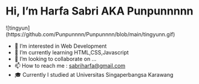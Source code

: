 <h1>Hi, I’m Harfa Sabri AKA Punpunnnnn</h1>
![tingyun](https://github.com/Punpunnnn/Punpunnnn/blob/main/tingyunn.gif)

- 👀 I’m interested in Web Development
- 🌱 I’m currently learning HTML,CSS,Javascript
- 💞️ I’m looking to collaborate on ...
- 📫 How to reach me : sabriharfa@gmail.com
- 🎓 Currently I studied at Universitas Singaperbangsa Karawang

<!---
Punpunnnn/Punpunnnn is a ✨ special ✨ repository because its `README.md` (this file) appears on your GitHub profile.
You can click the Preview link to take a look at your changes.
--->
